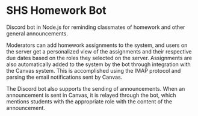 # SHS Homework Bot
Discord bot in Node.js for reminding classmates of homework and other general announcements.

Moderators can add homework assignments to the system, and users on the server get a personalized view of the assignments and their respective due dates based on the roles they selected on the server. 
Assignments are also automatically added to the system by the bot through integration with the Canvas system. This is accomplished using the IMAP protocol and parsing the email notifications sent by Canvas.

The Discord bot also supports the sending of announcements. When an announcement is sent in Canvas, it is relayed through the bot, which mentions students with the appropriate role with the content of the announcement.
